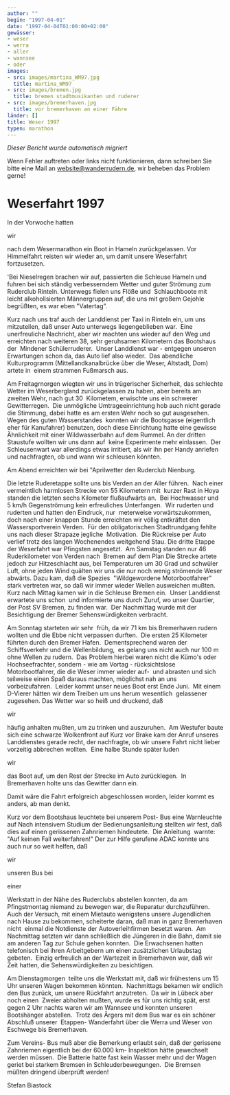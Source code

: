 ```yaml
---
author: ""
begin: "1997-04-01"
date: "1997-04-04T01:00:00+02:00"
gewässer:
- weser
- werra
- aller
- wannsee
- oder
images:
- src: images/martina_WM97.jpg
  title: martina_WM97
- src: images/bremen.jpg
  title: bremen stadtmusikanten und ruderer
- src: images/bremerhaven.jpg
  title: vor bremerhaven an einer Fähre
länder: []
title: Weser 1997
typen: marathon
---
```



*Dieser Bericht wurde automatisch migriert*

Wenn Fehler auftreten oder links nicht funktionieren, dann schreiben Sie bitte eine Mail an website@wanderrudern.de, wir beheben das Problem gerne!



# Weserfahrt 1997


In der Vorwoche hatten

wir

nach dem Wesermarathon ein Boot in Hameln zurückgelassen. Vor Himmelfahrt reisten wir wieder an, um damit unsere Weserfahrt  fortzusetzen.

'Bei Nieselregen brachen wir auf, passierten die Schleuse Hameln und fuhren bei sich ständig verbesserndem Wetter und guter Strömung zum Ruderclub Rinteln. Unterwegs fielen uns Flöße und  Schlauchboote mit leicht alkoholisierten Männergruppen auf, die uns mit großem Gejohle begrüßten, es war eben "Vatertag”.

Kurz nach uns traf auch der Landdienst per Taxi in Rinteln ein, um uns  mitzuteilen, daß unser Auto unterwegs liegengeblieben war.  Eine unerfreuliche Nachricht, aber wir machten uns wieder auf den Weg und erreichten nach weiteren 38, sehr geruhsamen Kilometern das Bootshaus der  Mindener Schülerruderer.  Unser Landdienst war - entgegen unseren Erwartungen schon da, das Auto lief also wieder.  Das abendliche Kulturprogramm (Mittellandkanalbrücke über die Weser, Altstadt, Dom) artete in  einem strammen Fußmarsch aus.

Am Freitagrnorgen wiegten wir uns in trügerischer Sicherheit, das schlechte Wetter im Weserbergland zurückgelassen zu haben, aber bereits am zweiten Wehr, nach gut 30  Kilometem, erwischte uns ein schwerer Gewitterregen.  Die unmögliche Umtrageeinrichtung hob auch nicht gerade die Stimmung, dabei hatte es am ersten Wehr noch so gut ausgesehen.  Wegen des guten Wasserstandes  konnten wir die Bootsgasse (eigentlich eher für Kanufahrer) benutzen, doch diese Einrichtung hatte eine gewisse Ähnlichkeit mit einer Wildwasserbahn auf dem Rummel. An der dritten Staustufe wollten wir uns dann auf  keine Experimente mehr einlassen.  Der Schleusenwart war allerdings etwas irritiert, als wir ihn per Handy anriefen und nachfragten, ob und wann wir schleusen könnten.

Am Abend erreichten wir bei "Aprilwetter den Ruderclub Nienburg.

Die letzte Ruderetappe sollte uns bis Verden an der Aller führen.  Nach einer vermeintlich harmlosen Strecke von 55 Kilometern mit  kurzer Rast in Hoya standen die letzten sechs Kilometer flußaufwärts an.  Bei Hochwasser und 5 km/h Gegenströmung kein erfreuliches Unterfangen.  Wir ruderten und ruderten und hatten den Eindruck, nur  meterweise vorwärtszukommen, doch nach einer knappen Stunde erreichten wir völlig entkräftet den Wassersportverein Verden.  Für den obligatorischen Stadtrundgang fehlte uns nach dieser Strapaze jegliche  Motivation.  Die Rückreise per Auto verlief trotz des langen Wochenendes weitgehend Stau. Die dritte Etappe der Weserfahrt war Pfingsten angesetzt.  Am Samstag standen nur 46 Ruderkilometer von Verden nach  Bremen auf dem Plan Die Strecke artete jedoch zur Hitzeschlacht aus, bei Temperaturen um 30 Grad und schwüler Luft, ohne jeden Wind quälten wir uns die nur noch wenig strömende Weser abwärts. Dazu kam, daß die Spezies  "Wildgewordene Motorbootfahrer" stark vertreten war, so daß wir immer wieder Wellen ausweichen mußten.  Kurz nach Mittag kamen wir in die Schleuse Bremen ein.  Unser Landdienst erwartete uns schon  und informierte uns durch Zuruf, wo unser Quartier, der Post SV Bremen, zu finden war.  Der Nachmittag wurde mit der Besichtigung der Bremer Sehenswürdigkeiten verbracht.

Am Sonntag starteten wir sehr  früh, da wir 71 km bis Bremerhaven rudern wollten und die Ebbe nicht verpassen durften.  Die ersten 25 Kilometer führten durch den Bremer Hafen.  Dementsprechend waren der Schiffsverkehr und die Wellenbildung,  es gelang uns nicht auch nur 100 m ohne Wellen zu rudern.  Das Problem hierbei waren nicht die Kümo's oder Hochseefrachter, sondern - wie am Vortag - rücksichtslose Motorbootfahrer, die die Weser immer wieder auf-  und abrasten und sich teilweise einen Spaß daraus machten, möglichst nah an uns vorbeizufahren.  Leider kommt unser neues Boot erst Ende Juni.  Mit einem D-Vierer hätten wir dem Treiben um uns herum wesentlich  gelassener zugesehen. Das Wetter war so heiß und druckend, daß

wir

häufig anhalten mußten, um zu trinken und auszuruhen.  Am Westufer baute sich eine schwarze Wolkenfront auf Kurz vor Brake kam der Anruf unseres Landdienstes gerade recht, der nachfragte, ob wir unsere Fahrt nicht lieber vorzeitig abbrechen wollten.  Eine halbe Stunde später luden

wir

das Boot auf, um den Rest der Strecke im Auto zurücklegen.  In Bremerhaven holte uns das Gewitter dann ein.

Damit wäre die Fahrt erfolgreich abgeschlossen worden, leider kommt es anders, ab man denkt.

Kurz vor dem Bootshaus leuchtete bei unserem Post- Bus eine Warnleuchte auf Nach intensivem Studium der Bedienungsanleitung stellten wir fest, daß dies auf einen gerissenen Zahnriemen hindeutete.  Die Anleitung  warnte: "Auf keinen Fall weiterfahren!" Der zur Hilfe gerufene ADAC konnte uns auch nur so weit helfen, daß

wir

unseren Bus bei

einer

Werkstatt in der Nähe des Ruderclubs abstellen konnten, da am  Pfingstmontag niemand zu bewegen war, die Reparatur durchzuführen.  Auch der Versuch, mit einem Mietauto wenigstens unsere Jugendlichen nach Hause zu bekommen, scheiterte daran, daß man in ganz Bremerhaven nicht  einmal die Notdienste der Autoverleihfirmen besetzt waren.  Am Nachmittag setzten wir dann schließlich die Jüngeren in die Bahn, damit sie am anderen Tag zur Schule gehen konnten.  Die Erwachsenen hatten  telefonisch bei ihren Arbeitgebern um einen zusätzlichen Urlaubstag gebeten.  Einzig erfreulich an der Wartezeit in Bremerhaven war, daß wir Zeit hatten, die Sehenswürdigkeiten zu besichtigen.

Am Dienstagmorgen  teilte uns die Werkstatt mit, daß wir frühestens um 15 Uhr unseren Wagen bekommen könnten.  Nachmittags bekamen wir endlich den Bus zurück, um unsere Rückfahrt anzutreten.  Da wir in Lübeck aber noch einen  Zweier abholten mußten, wurde es für uns richtig spät, erst gegen 2 Uhr nachts waren wir am Wannsee und konnten unseren Bootshänger abstellen.  Trotz des Ärgers mit dem Bus war es ein schöner Abschluß unserer  Etappen- Wanderfahrt über die Werra und Weser von Eschwege bis Bremerhaven.

Zum Vereins- Bus muß aber die Bemerkung erlaubt sein, daß der gerissene Zahnriemen eigentlich bei der 60.000 km- Inspektion hätte gewechselt  werden müssen.  Die Batterie hatte fast kein Wasser mehr und der Wagen geriet bei starkem Bremsen in Schleuderbewegungen.  Die Bremsen müßten dringend überprüft werden!

Stefan Biastock
